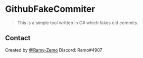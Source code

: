 # GithubFakeCommiter
> This is a simple tool written in C# which fakes old commits.

## Contact
Created by [@Ramy-Zemo](https://github.com/ramy-zemo)
Discord: Ramo#4907
